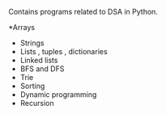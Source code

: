 Contains programs related to DSA in Python.

*Arrays
* Strings
* Lists , tuples , dictionaries
* Linked lists
* BFS and DFS
* Trie
* Sorting
* Dynamic programming
* Recursion
